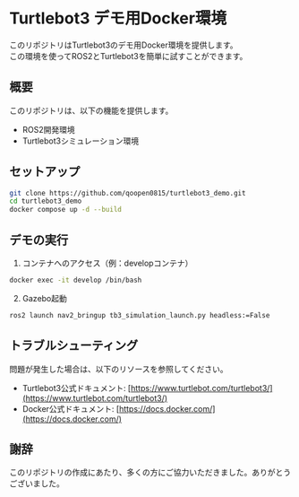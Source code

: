 # Turtlebot3 デモ用Docker環境

このリポジトリはTurtlebot3のデモ用Docker環境を提供します。  
この環境を使ってROS2とTurtlebot3を簡単に試すことができます。

## 概要

このリポジトリは、以下の機能を提供します。

* ROS2開発環境
* Turtlebot3シミュレーション環境

## セットアップ

```bash
git clone https://github.com/qoopen0815/turtlebot3_demo.git
cd turtlebot3_demo
docker compose up -d --build
```

## デモの実行

1. コンテナへのアクセス（例：developコンテナ）

```bash
docker exec -it develop /bin/bash
```
  
2. Gazebo起動

```bash
ros2 launch nav2_bringup tb3_simulation_launch.py headless:=False
```

## トラブルシューティング

問題が発生した場合は、以下のリソースを参照してください。

* Turtlebot3公式ドキュメント: [https://www.turtlebot.com/turtlebot3/](https://www.turtlebot.com/turtlebot3/)
* Docker公式ドキュメント: [https://docs.docker.com/](https://docs.docker.com/)

## 謝辞

このリポジトリの作成にあたり、多くの方にご協力いただきました。ありがとうございました。
